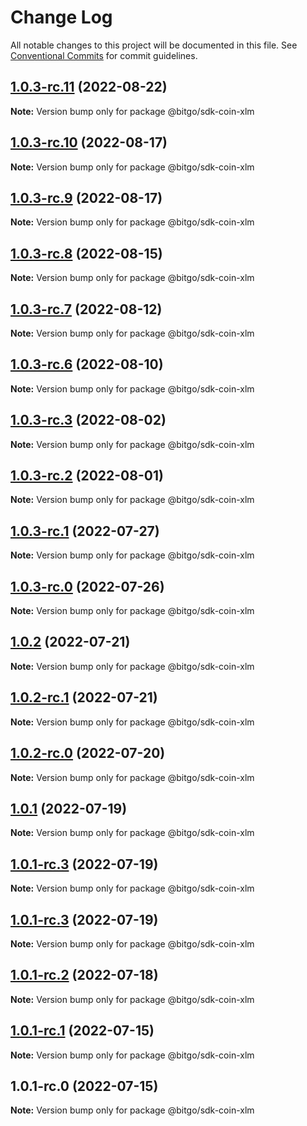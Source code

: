 # Change Log

All notable changes to this project will be documented in this file.
See [Conventional Commits](https://conventionalcommits.org) for commit guidelines.

## [1.0.3-rc.11](https://github.com/BitGo/BitGoJS/compare/@bitgo/sdk-coin-xlm@1.0.3-rc.10...@bitgo/sdk-coin-xlm@1.0.3-rc.11) (2022-08-22)

**Note:** Version bump only for package @bitgo/sdk-coin-xlm





## [1.0.3-rc.10](https://github.com/BitGo/BitGoJS/compare/@bitgo/sdk-coin-xlm@1.0.3-rc.9...@bitgo/sdk-coin-xlm@1.0.3-rc.10) (2022-08-17)

**Note:** Version bump only for package @bitgo/sdk-coin-xlm





## [1.0.3-rc.9](https://github.com/BitGo/BitGoJS/compare/@bitgo/sdk-coin-xlm@1.0.3-rc.8...@bitgo/sdk-coin-xlm@1.0.3-rc.9) (2022-08-17)

**Note:** Version bump only for package @bitgo/sdk-coin-xlm





## [1.0.3-rc.8](https://github.com/BitGo/BitGoJS/compare/@bitgo/sdk-coin-xlm@1.0.3-rc.7...@bitgo/sdk-coin-xlm@1.0.3-rc.8) (2022-08-15)

**Note:** Version bump only for package @bitgo/sdk-coin-xlm





## [1.0.3-rc.7](https://github.com/BitGo/BitGoJS/compare/@bitgo/sdk-coin-xlm@1.0.3-rc.6...@bitgo/sdk-coin-xlm@1.0.3-rc.7) (2022-08-12)

**Note:** Version bump only for package @bitgo/sdk-coin-xlm





## [1.0.3-rc.6](https://github.com/BitGo/BitGoJS/compare/@bitgo/sdk-coin-xlm@1.0.3-rc.5...@bitgo/sdk-coin-xlm@1.0.3-rc.6) (2022-08-10)

**Note:** Version bump only for package @bitgo/sdk-coin-xlm





## [1.0.3-rc.3](https://github.com/BitGo/BitGoJS/compare/@bitgo/sdk-coin-xlm@1.0.3-rc.2...@bitgo/sdk-coin-xlm@1.0.3-rc.3) (2022-08-02)

**Note:** Version bump only for package @bitgo/sdk-coin-xlm





## [1.0.3-rc.2](https://github.com/BitGo/BitGoJS/compare/@bitgo/sdk-coin-xlm@1.0.3-rc.1...@bitgo/sdk-coin-xlm@1.0.3-rc.2) (2022-08-01)

**Note:** Version bump only for package @bitgo/sdk-coin-xlm





## [1.0.3-rc.1](https://github.com/BitGo/BitGoJS/compare/@bitgo/sdk-coin-xlm@1.0.3-rc.0...@bitgo/sdk-coin-xlm@1.0.3-rc.1) (2022-07-27)

**Note:** Version bump only for package @bitgo/sdk-coin-xlm





## [1.0.3-rc.0](https://github.com/BitGo/BitGoJS/compare/@bitgo/sdk-coin-xlm@1.0.2...@bitgo/sdk-coin-xlm@1.0.3-rc.0) (2022-07-26)

**Note:** Version bump only for package @bitgo/sdk-coin-xlm





## [1.0.2](https://github.com/BitGo/BitGoJS/compare/@bitgo/sdk-coin-xlm@1.0.2-rc.1...@bitgo/sdk-coin-xlm@1.0.2) (2022-07-21)

**Note:** Version bump only for package @bitgo/sdk-coin-xlm





## [1.0.2-rc.1](https://github.com/BitGo/BitGoJS/compare/@bitgo/sdk-coin-xlm@1.0.2-rc.0...@bitgo/sdk-coin-xlm@1.0.2-rc.1) (2022-07-21)

**Note:** Version bump only for package @bitgo/sdk-coin-xlm





## [1.0.2-rc.0](https://github.com/BitGo/BitGoJS/compare/@bitgo/sdk-coin-xlm@1.0.1...@bitgo/sdk-coin-xlm@1.0.2-rc.0) (2022-07-20)

**Note:** Version bump only for package @bitgo/sdk-coin-xlm





## [1.0.1](https://github.com/BitGo/BitGoJS/compare/@bitgo/sdk-coin-xlm@1.0.1-rc.3...@bitgo/sdk-coin-xlm@1.0.1) (2022-07-19)

**Note:** Version bump only for package @bitgo/sdk-coin-xlm





## [1.0.1-rc.3](https://github.com/BitGo/BitGoJS/compare/@bitgo/sdk-coin-xlm@1.0.1-rc.1...@bitgo/sdk-coin-xlm@1.0.1-rc.3) (2022-07-19)

**Note:** Version bump only for package @bitgo/sdk-coin-xlm

## [1.0.1-rc.3](https://github.com/BitGo/BitGoJS/compare/@bitgo/sdk-coin-xlm@1.0.1-rc.1...@bitgo/sdk-coin-xlm@1.0.1-rc.3) (2022-07-19)

**Note:** Version bump only for package @bitgo/sdk-coin-xlm

## [1.0.1-rc.2](https://github.com/BitGo/BitGoJS/compare/@bitgo/sdk-coin-xlm@1.0.1-rc.1...@bitgo/sdk-coin-xlm@1.0.1-rc.2) (2022-07-18)

**Note:** Version bump only for package @bitgo/sdk-coin-xlm

## [1.0.1-rc.1](https://github.com/BitGo/BitGoJS/compare/@bitgo/sdk-coin-xlm@1.0.1-rc.0...@bitgo/sdk-coin-xlm@1.0.1-rc.1) (2022-07-15)

**Note:** Version bump only for package @bitgo/sdk-coin-xlm

## 1.0.1-rc.0 (2022-07-15)

**Note:** Version bump only for package @bitgo/sdk-coin-xlm
